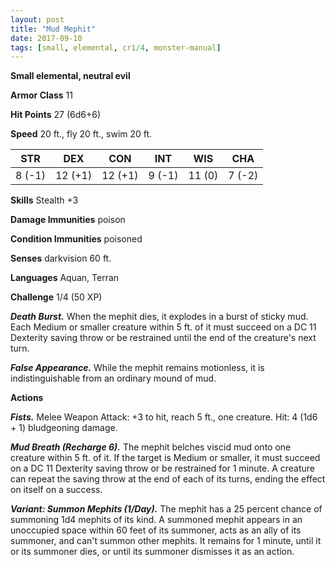 ```yaml
---
layout: post
title: "Mud Mephit"
date: 2017-09-10
tags: [small, elemental, cr1/4, monster-manual]
---
```


**Small elemental, neutral evil**

**Armor Class** 11

**Hit Points** 27 (6d6+6)

**Speed** 20 ft., fly 20 ft., swim 20 ft.

|   STR   |   DEX   |   CON   |   INT   |   WIS   |   CHA   |
|:-----:|:-----:|:-----:|:-----:|:-----:|:-----:|
| 8 (-1) | 12 (+1) | 12 (+1) | 9 (-1) | 11 (0) | 7 (-2) |

**Skills** Stealth +3

**Damage Immunities** poison

**Condition Immunities** poisoned

**Senses** darkvision 60 ft.

**Languages** Aquan, Terran

**Challenge** 1/4 (50 XP)

***Death Burst.*** When the mephit dies, it explodes in a burst of sticky mud. Each Medium or smaller creature within 5 ft. of it must succeed on a DC 11 Dexterity saving throw or be restrained until the end of the creature's next turn.

***False Appearance.*** While the mephit remains motionless, it is indistinguishable from an ordinary mound of mud.

**Actions**

***Fists.*** Melee Weapon Attack: +3 to hit, reach 5 ft., one creature. Hit: 4 (1d6 + 1) bludgeoning damage.

***Mud Breath (Recharge 6).*** The mephit belches viscid mud onto one creature within 5 ft. of it. If the target is Medium or smaller, it must succeed on a DC 11 Dexterity saving throw or be restrained for 1 minute. A creature can repeat the saving throw at the end of each of its turns, ending the effect on itself on a success.

***Variant: Summon Mephits (1/Day).*** The mephit has a 25 percent chance of summoning 1d4 mephits of its kind. A summoned mephit appears in an unoccupied space within 60 feet of its summoner, acts as an ally of its summoner, and can't summon other mephits. It remains for 1 minute, until it or its summoner dies, or until its summoner dismisses it as an action.

